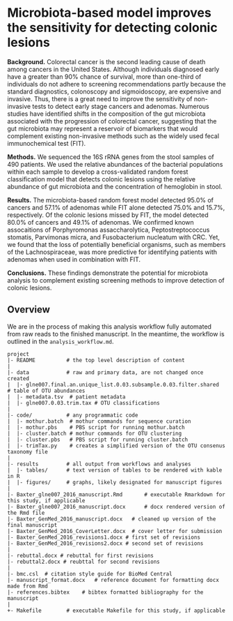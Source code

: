 Microbiota-based model improves the sensitivity for detecting colonic lesions
=======

**Background.** Colorectal cancer is the second leading cause of death among cancers in the United States. Although individuals diagnosed early have a greater than 90% chance of survival, more than one-third of individuals do not adhere to screening recommendations partly because the standard diagnostics, colonoscopy and sigmoidoscopy, are expensive and invasive. Thus, there is a great need to improve the sensitivity of non-invasive tests to detect early stage cancers and adenomas. Numerous studies have identified shifts in the composition of the gut microbiota associated with the progression of colorectal cancer, suggesting that the gut microbiota may represent a reservoir of biomarkers that would complement existing non-invasive methods such as the widely used fecal immunochemical test (FIT).

**Methods.** We sequenced the 16S rRNA genes from the stool samples of 490 patients. We used the relative abundances of the bacterial populations within each sample to develop a cross-validated random forest classification model that detects colonic lesions using the relative abundance of gut microbiota and the concentration of hemoglobin in stool.

**Results.** The microbiota-based random forest model detected 95.0% of cancers and 57.1% of adenomas while FIT alone detected 75.0% and 15.7%, respectively. Of the colonic lesions missed by FIT, the model detected 80.0% of cancers and 49.1% of adenomas. We confirmed known assocaitions of Porphyromonas assaccharolytica, Peptostreptococcus stomatis, Parvimonas micra, and Fusobacterium nucleatum with CRC. Yet, we found that the loss of potentially beneficial organisms, such as members of the Lachnospiraceae, was more predictive for identifying patients with adenomas when used in combination with FIT.

**Conclusions.** These findings demonstrate the potential for microbiota analysis to complement existing screening methods to improve detection of colonic lesions. 

Overview
--------

We are in the process of making this analysis workflow fully automated from raw reads to the finished manuscript. In the meantime, the workflow is outlined in the `analysis_workflow.md`.

    project
    |- README          # the top level description of content
    |
    |- data            # raw and primary data, are not changed once created
    |  |- glne007.final.an.unique_list.0.03.subsample.0.03.filter.shared	# table of OTU abundances
    |  |- metadata.tsv	# patient metadata
    |  |- glne007.0.03.trim.tax	# OTU classifications
    |
    |- code/           # any programmatic code
    |  |- mothur.batch	# mothur commands for sequence curation
    |  |- mothur.pbs	# PBS script for running mothur.batch
    |  |- cluster.batch # mothur commands for OTU clustering
    |  |- cluster.pbs	# PBS script for running cluster.batch
    |  |- trimTax.py	# creates a simplified version of the OTU consenus taxonomy file
    |
    |- results         # all output from workflows and analyses
    |  |- tables/      # text version of tables to be rendered with kable in R
    |  |- figures/     # graphs, likely designated for manuscript figures
    |
    |- Baxter_glne007_2016_manuscript.Rmd       # executable Rmarkdown for this study, if applicable
    |- Baxter_glne007_2016_manuscript.docx      # docx rendered version of the Rmd file
    |- Baxter_GenMed_2016_manuscript.docx	# cleaned up version of the final manuscript
    |- Baxter_GenMed_2016_CoverLetter.docx	# cover letter for submission
    |- Baxter_GenMed_2016_revisions1.docx # first set of revisions
    |- Baxter_GenMed_2016_revisions2.docx # second set of revisions
    |
    |- rebuttal.docx # rebuttal for first revisions
    |- rebuttal2.docx # reubttal for second revisions
    |
    |- bmc.csl	# citation style guide for BioMed Central
    |- manuscript_format.docx	# reference document for formatting docx made from Rmd
    |- references.bibtex	# bibtex formatted bibliography for the manuscript
    |
    +- Makefile        # executable Makefile for this study, if applicable
